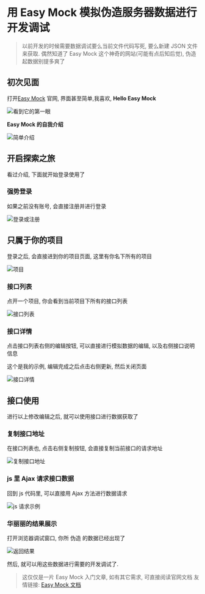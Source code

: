 # 用 Easy Mock 模拟伪造服务器数据进行开发调试


> 以前开发的时候需要数据调试要么当前文件代码写死, 要么新建 JSON 文件来获取. 偶然知道了 Easy Mock 这个神奇的网站(可能有点后知后觉), 伪造起数据别提多爽了

## 初次见面
打开[Easy Mock](https://www.easy-mock.com/) 官网, 界面甚至简单,我喜欢, **Hello Easy Mock**

![看到它的第一眼](http://devzhangjs.com/img/2019-11-28-080655.jpg)

 **Easy Mock 的自我介绍**
 
![简单介绍](http://devzhangjs.com/img/2019-11-28-080848.png)

## 开启探索之旅
看过介绍, 下面就开始登录使用了

### 强势登录
如果之前没有账号, 会直接注册并进行登录

![登录或注册](http://devzhangjs.com/img/2019-11-28-080701.jpg)

## 只属于你的项目
登录之后, 会直接进到你的项目页面, 这里有你名下所有的项目

![项目](http://devzhangjs.com/img/2019-11-28-080703.jpg)

### 接口列表
点开一个项目, 你会看到当前项目下所有的接口列表

![接口列表](http://devzhangjs.com/img/2019-11-28-080657.jpg)

### 接口详情
点击接口列表右侧的编辑按钮, 可以直接进行模拟数据的编辑, 以及右侧接口说明信息

这个是我的示例, 编辑完成之后点击右侧更新, 然后关闭页面

![接口详情](http://devzhangjs.com/img/2019-11-28-080659.jpg)

## 接口使用
进行以上修改编辑之后, 就可以使用接口进行数据获取了
### 复制接口地址
在接口列表也, 点击右侧复制按钮, 会直接复制当前接口的请求地址

![复制接口地址](http://devzhangjs.com/img/2019-11-28-080706.jpg)

### js 里 Ajax 请求接口数据
回到 js 代码里, 可以直接用 Ajax 方法进行数据请求

![js 请求示例](http://devzhangjs.com/img/2019-11-28-080658.jpg)

### 华丽丽的结果展示
打开浏览器调试窗口, 你所 伪造 的数据已经出现了

![返回结果](http://devzhangjs.com/img/2019-11-28-080704.jpg)

然后, 就可以用这些数据进行需要的开发调试了.

> 这仅仅是一片 Easy Mock 入门文章, 如有其它需求, 可直接阅读官网文档
> 友情链接: [Easy Mock 文档](https://www.easy-mock.com/docs)



